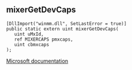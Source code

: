## mixerGetDevCaps

```
[DllImport("winmm.dll", SetLastError = true)]
public static extern uint mixerGetDevCaps(
   uint uMxId,
   ref MIXERCAPS pmxcaps,
   uint cbmxcaps
);
```

[Microsoft documentation](TODO)
